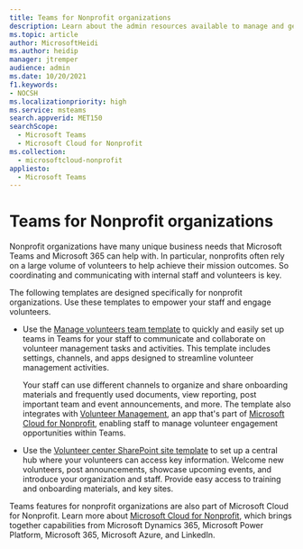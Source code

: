 ```yaml
---
title: Teams for Nonprofit organizations
description: Learn about the admin resources available to manage and get the most out of Teams for your nonprofit organization.
ms.topic: article
author: MicrosoftHeidi
ms.author: heidip
manager: jtremper
audience: admin
ms.date: 10/20/2021
f1.keywords:
- NOCSH
ms.localizationpriority: high
ms.service: msteams
search.appverid: MET150
searchScope:
  - Microsoft Teams
  - Microsoft Cloud for Nonprofit
ms.collection: 
  - microsoftcloud-nonprofit
appliesto: 
  - Microsoft Teams
---
```


# Teams for Nonprofit organizations

Nonprofit organizations have many unique business needs that Microsoft Teams and Microsoft 365 can help with. In particular, nonprofits often rely on a large volume of volunteers to help achieve their mission outcomes. So coordinating and communicating with internal staff and volunteers is key.

The following templates are designed specifically for nonprofit organizations. Use these templates to empower your staff and engage volunteers.

- Use the [Manage volunteers team template](../team-templates-nonprofit.md) to quickly and easily set up teams in Teams for your staff to communicate and collaborate on volunteer management tasks and activities. This template includes settings, channels, and apps designed to streamline volunteer management activities.

    Your staff can use different channels to organize and share onboarding materials and frequently used documents, view reporting, post important team and event announcements, and more. The template also integrates with [Volunteer Management](/dynamics365/industry/nonprofit/volunteer-management-use), an app that's part of [Microsoft Cloud for Nonprofit](/industry/nonprofit), enabling staff to manage volunteer engagement opportunities within Teams.

- Use the [Volunteer center SharePoint site template](https://support.microsoft.com/office/use-the-sharepoint-volunteer-center-template-b2ddd3b5-eb1a-425d-b059-a51ed9bff819) to set up a central hub where your volunteers can access key information. Welcome new volunteers, post announcements, showcase upcoming events, and introduce your organization and staff. Provide easy access to training and onboarding materials, and key sites.

Teams features for nonprofit organizations are also part of Microsoft Cloud for Nonprofit. Learn more about [Microsoft Cloud for Nonprofit](/industry/nonprofit), which brings together capabilities from Microsoft Dynamics 365, Microsoft Power Platform, Microsoft 365, Microsoft Azure, and LinkedIn.
